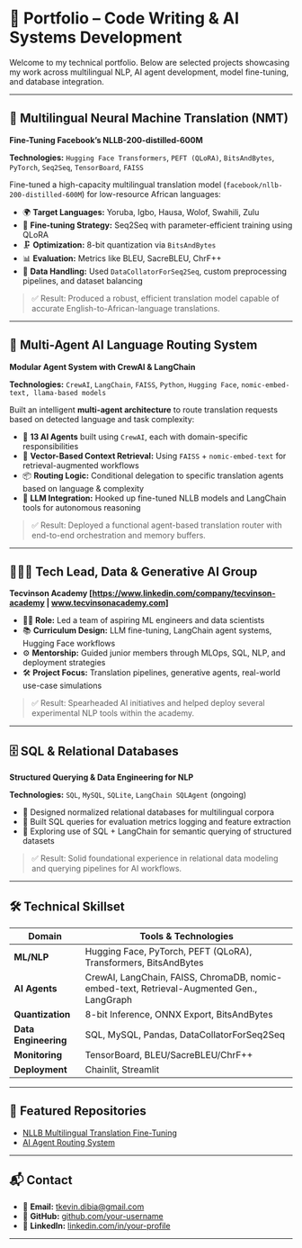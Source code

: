 # 💼 Portfolio – Code Writing & AI Systems Development

Welcome to my technical portfolio. Below are selected projects showcasing my work across multilingual NLP, AI agent development, model fine-tuning, and database integration.

---

## 🔁 Multilingual Neural Machine Translation (NMT)  
**Fine-Tuning Facebook’s NLLB-200-distilled-600M**

**Technologies:** `Hugging Face Transformers`, `PEFT (QLoRA)`, `BitsAndBytes`, `PyTorch`, `Seq2Seq`, `TensorBoard`, `FAISS`

Fine-tuned a high-capacity multilingual translation model (`facebook/nllb-200-distilled-600M`) for low-resource African languages:

- 🌍 **Target Languages:** Yoruba, Igbo, Hausa, Wolof, Swahili, Zulu  
- 🧠 **Fine-tuning Strategy:** Seq2Seq with parameter-efficient training using QLoRA  
- 🗜️ **Optimization:** 8-bit quantization via `BitsAndBytes`  
- 📊 **Evaluation:** Metrics like BLEU, SacreBLEU, ChrF++  
- 📁 **Data Handling:** Used `DataCollatorForSeq2Seq`, custom preprocessing pipelines, and dataset balancing  

> ✅ Result: Produced a robust, efficient translation model capable of accurate English-to-African-language translations.

---

## 🤖 Multi-Agent AI Language Routing System  
**Modular Agent System with CrewAI & LangChain**

**Technologies:** `CrewAI`, `LangChain`, `FAISS`, `Python`, `Hugging Face`, `nomic-embed-text, llama-based models`

Built an intelligent **multi-agent architecture** to route translation requests based on detected language and task complexity:

- 👥 **13 AI Agents** built using `CrewAI`, each with domain-specific responsibilities  
- 🧠 **Vector-Based Context Retrieval:** Using `FAISS` + `nomic-embed-text` for retrieval-augmented workflows  
- 📦 **Routing Logic:** Conditional delegation to specific translation agents based on language & complexity  
- 🔗 **LLM Integration:** Hooked up fine-tuned NLLB models and LangChain tools for autonomous reasoning  

> ✅ Result: Deployed a functional agent-based translation router with end-to-end orchestration and memory buffers.

---

## 👨🏽‍💻 Tech Lead, Data & Generative AI Group  
**Tecvinson Academy [https://www.linkedin.com/company/tecvinson-academy | www.tecvinsonacademy.com]**

- 🧑‍🏫 **Role:** Led a team of aspiring ML engineers and data scientists  
- 📚 **Curriculum Design:** LLM fine-tuning, LangChain agent systems, Hugging Face workflows  
- ⚙️ **Mentorship:** Guided junior members through MLOps, SQL, NLP, and deployment strategies  
- 🛠️ **Project Focus:** Translation pipelines, generative agents, real-world use-case simulations  

> ✅ Result: Spearheaded AI initiatives and helped deploy several experimental NLP tools within the academy.

---

## 🗄️ SQL & Relational Databases  
**Structured Querying & Data Engineering for NLP**

**Technologies:** `SQL`, `MySQL`, `SQLite`, `LangChain SQLAgent` (ongoing)

- 📂 Designed normalized relational databases for multilingual corpora  
- 🧮 Built SQL queries for evaluation metrics logging and feature extraction  
- 🔄 Exploring use of SQL + LangChain for semantic querying of structured datasets  

> ✅ Result: Solid foundational experience in relational data modeling and querying pipelines for AI workflows.

---

## 🛠️ Technical Skillset

| Domain                 | Tools & Technologies                                                                       |
|------------------------|----------------------------------------------------------------------                      |
| **ML/NLP**             | Hugging Face, PyTorch, PEFT (QLoRA), Transformers, BitsAndBytes                            |
| **AI Agents**          | CrewAI, LangChain, FAISS, ChromaDB, nomic-embed-text, Retrieval-Augmented Gen., LangGraph  |
| **Quantization**       | 8-bit Inference, ONNX Export, BitsAndBytes                                                 |
| **Data Engineering**   | SQL, MySQL, Pandas, DataCollatorForSeq2Seq                                                 |
| **Monitoring**         | TensorBoard, BLEU/SacreBLEU/ChrF++                                                         |
| **Deployment**         | Chainlit, Streamlit                                                                        |

---

## 📌 Featured Repositories

- [NLLB Multilingual Translation Fine-Tuning](#)
- [AI Agent Routing System](#)

---

## 📬 Contact

- 📧 **Email:** tkevin.dibia@gmail.com 
- 🐙 **GitHub:** [github.com/your-username](https://github.com/DibiaCorp85)  
- 🔗 **LinkedIn:** [linkedin.com/in/your-profile](www.linkedin.com/in/kevin-t-dibia)

---
